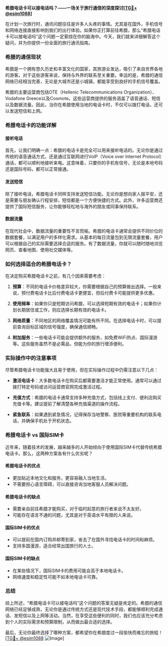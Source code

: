 **希腊电话卡可以接电话吗？——一场关于旅行通信的深度探讨[[TG💪+ @esim1088](https://t.me/s/esim1088)]**

在计划一次旅行时，通讯问题往往是许多人头疼的事情。尤其是在国外，手机信号和网络连接直接影响到我们的出行体验。如果你正打算前往希腊，那么“希腊电话卡可以接电话吗”这个问题一定萦绕在你的脑海中。今天，我们就来详细解答这个疑问，并为你提供一份全面的旅行通讯指南。

### 希腊的通信现状

希腊是一个拥有悠久历史和丰富文化的国家，其旅游业发达，吸引了来自世界各地的游客。对于这些游客来说，保持与外界的联系至关重要。幸运的是，希腊的通信网络已经相当完善，无论是大城市还是小城镇，都能享受到良好的手机信号覆盖。

希腊的主要运营商包括OTE（Hellenic Telecommunications Organization）、Vodafone Greece以及Cosmote。这些运营商提供的服务涵盖了语音通话、短信以及数据流量。因此，当你在希腊使用当地的电话卡时，不仅可以拨打电话，还可以发送短信和上网。

### 希腊电话卡的功能详解

#### 接听电话

首先，让我们明确一点：希腊的电话卡是完全可以用来接听电话的。无论你是通过传统的语音通话方式，还是通过互联网进行VoIP（Voice over Internet Protocol）通话，都可以顺利地接听来电。这意味着，只要你的手机有信号，无论是本地号码还是国际号码，都可以正常接通。

#### 发送短信

除了接听电话，希腊电话卡同样支持发送短信功能。无论你是想向家人报平安，还是需要与朋友确认行程安排，短信都是一个方便快捷的方式。此外，许多运营商还提供了国际短信服务，让你能够轻松地与海外的朋友或同事保持联系。

#### 数据流量

在现代社会中，数据流量的重要性不言而喻。希腊的电话卡通常会提供不同价位的数据套餐，以满足用户的多样化需求。从基本的每日流量包到无限流量套餐，用户可以根据自己的实际需要选择合适的服务。有了数据流量，你就可以随时随地浏览网页、查看地图、使用社交媒体等。

### 如何选择适合的希腊电话卡？

在决定购买希腊电话卡之前，有几个因素需要考虑：

1. **预算**：不同的电话卡价格差异较大，你需要根据自己的预算做出选择。一般来说，预付费电话卡比后付费电话卡更便宜，但后付费卡可能提供更多优惠。
   
2. **使用频率**：如果你只是短期访问希腊，可以选择短期有效的电话卡；如果你计划长期居住或工作，则应选择长期有效的电话卡。

3. **网络质量**：不同地区的网络覆盖情况可能有所不同。在选择电话卡时，可以提前查询目标区域的信号强度，确保通信顺畅。

4. **附加服务**：一些电话卡可能会提供额外的服务，如免费WiFi热点、国际漫游等。这些服务虽然不是必需品，但能为你的旅行增添便利。

### 实际操作中的注意事项

尽管希腊电话卡功能强大且易于使用，但在实际操作过程中仍需注意以下几点：

- **激活电话卡**：大多数电话卡在购买后都需要激活才能正常使用。通常可以通过拨打特定号码或访问运营商官网完成激活过程。
  
- **充值方式**：希腊的电话卡通常支持多种充值方式，包括线上支付、便利店购买充值卡等。建议提前了解清楚各种充值渠道的操作流程。

- **紧急联系**：如果遇到紧急情况，记得保存当地警察、医院等重要机构的联系电话，并确保手机处于开机状态。

### 希腊电话卡 vs 国际SIM卡

近年来，随着技术的发展，越来越多的人开始倾向于使用国际SIM卡代替传统希腊电话卡。那么，这两种方案各有什么优劣呢？

#### 希腊电话卡的优点

- 更加贴近本地文化和服务，更容易融入当地生活。
- 不需要担心语言障碍，可以直接咨询当地客服人员解决问题。

#### 希腊电话卡的缺点

- 需要亲自前往希腊才能购买，对于临时起意的旅行者来说不太友好。
- 可能存在语言不通的问题，尤其是对于英语水平有限的人来说。

#### 国际SIM卡的优点

- 可以提前在国内订购并邮寄到家，省去了在国外寻找电话卡的时间和麻烦。
- 支持多国漫游，适合经常出国旅行的人士。

#### 国际SIM卡的缺点

- 在某些情况下，国际SIM卡的费用可能会高于本地电话卡。
- 网络速度和稳定性可能不如本地电话卡可靠。

### 总结

综上所述，“希腊电话卡可以接电话吗”这个问题的答案无疑是肯定的。希腊的通信网络已经足够成熟，无论你是通过传统方式还是现代技术手段，都能够顺利完成通话、发短信以及上网等活动。当然，在享受这些便利的同时，我们也应该充分考虑到个人的实际需求和预算限制，从而做出最合适的选择。

最后，无论你最终选择了哪种方案，都希望你在希腊度过一段愉快而难忘的旅程！[[TG💪+ @esim1088](https://t.me/s/esim1088) ![Image](https://i.postimg.cc/4NQfJmqS/Snipaste-2025-05-13-00-14-12.png)]